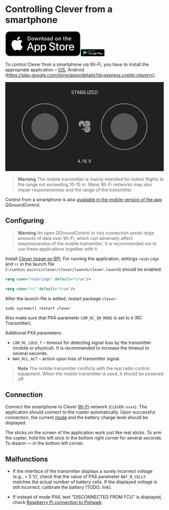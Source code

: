 Controlling Clever from a smartphone
===

<a href="https://itunes.apple.com/ru/app/clever-rc/id1396166572?mt=8"><img src="../assets/appstore.svg"></a><a href="https://play.google.com/store/apps/details?id=express.copter.cleverrc"><img src="../assets/google_play.png" width="15%"></a>

To control Clever from a smartphone via Wi-Fi, you have to install the appropriate application – [iOS](https://itunes.apple.com/ru/app/clever-rc/id1396166572?mt=8), Android (https://play.google.com/store/apps/details?id=express.copter.cleverrc).

![CLEVER RC](../assets/IMG_4397.PNG)

> **Warning** The mobile transmitter is mainly intended for indoor flights to the range not exceeding 10-15 m. Many Wi-Fi networks may also impair responsiveness and the range of the transmitter.

Control from a smartphone is also [available in the mobile version of the app](https://docs.qgroundcontrol.com/en/SettingsView/VirtualJoystick.html) QGroundControl.

Configuring
---

> **Warning** An open QGroundControl or rviz connection sends large amounts of data over Wi-Fi, which can adversely affect responsiveness of the mobile transmitter. It is recommended not to use these applications together with it.

Install [Clever image on RPi](microsd_images.md). For running the application, settings `rosbridge` and `rc` in the launch file (`~/catkin_ws/src/clever/clever/launch/clever.launch`) should be enabled:

```xml
<arg name="rosbridge" default="true"/>
```

```xml
<arg name="rc" default="true"/>
```

After the launch-file is edited, restart package `clever`:

```(bash)
sudo systemctl restart clever
```

Also make sure that PX4-parameter `COM_RC_IN_MODE` is set to `0` (RC Transmitter).

Additional PX4 parameters:

* `COM_RC_LOSS_T` – timeout for detecting signal loss by the transmitter (mobile or physical). It is recommended to increase the timeout to several seconds.
* `NAV_RCL_ACT` – action upon loss of transmitter signal.

> **Note** The mobile transmitter conflicts with the real radio control equipment. When the mobile transmitter is used, it should be powered off.

Connection
---

Connect the smartphone to Clever [Wi-Fi](Wi-Fi.md) network (`CLEVER-xxxx`). The application should connect to the copter automatically. Upon successful connection, the current [mode](modes.md) and the battery charge level should be displayed.

The sticks on the screen of the application work just like real sticks. To arm the copter, hold the left stick in the bottom right corner for several seconds. To disarm — in the bottom left corner.

Malfunctions
---

* If the interface of the transmitter displays a surely incorrect voltage (e.g., > 5 V), check that the value of PX4 parameter `BAT_N_CELLS` matches the actual number of battery cells. If the displayed voltage is still incorrect, calibrate the battery (TODO: link).

* If instead of mode PX4, text "DISCONNECTED FROM FCU" is displayed, check [Raspberry Pi connection to Pixhawk](connection.md).